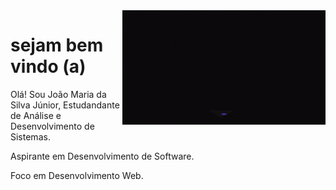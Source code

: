 <img src= "junior.gif" width = "325px" align = "right" >

# sejam bem vindo (a)

Olá! Sou João Maria da Silva Júnior, 
Estudandante de Análise e Desenvolvimento de Sistemas. 

Aspirante em Desenvolvimento de Software. 

Foco em Desenvolvimento Web.
